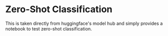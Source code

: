 # Zero-Shot Classification
This is taken directly from huggingface's model hub and simply provides a notebook to test zero-shot classification. 